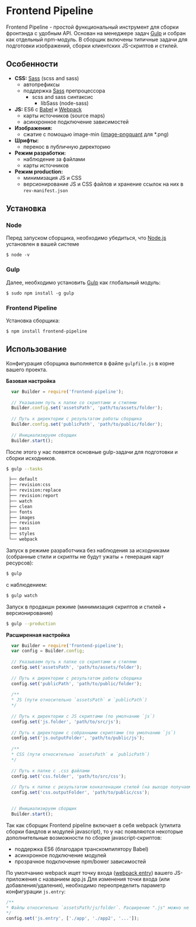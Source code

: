 Frontend Pipeline
===================

Frontend Pipeline - простой функциональный инструмент для сборки фронтэнда с удобным API. 
Основан на менеджере задач [Gulp](http://gulpjs.com/) и собран как отдельный npm-модуль. 
В сборщик включены типичные задачи для подготовки изображений, сборки клиентских JS-скриптов и стилей.

## Особенности
- **CSS:** [Sass](http://sass-lang.com/) (scss and sass)
  - автопрефиксы
  - поддержка [Sass](http://sass-lang.com/) препроцессора 
    - scss and sass синтаксис
      - libSass (node-sass)
- **JS:** ES6 с [Babel](http://babeljs.io/) и [Webpack](http://webpack.github.io/)
    - карты источников (source maps)
    - асинхронное подключение зависимостей
- **Изображения:**
    - сжатие с помощью image-min ([image-pngquant](https://github.com/imagemin/imagemin-pngquant) для *.png)
- **Шрифты:**
    - перенос в публичную директорию
- **Режим разработки:**
    - наблюдение за файлами
    - карты источников
- **Режим production:**
    - минимизация JS и CSS
    - версионирование JS и CSS файлов и хранение ссылок на них в `rev-manifest.json`

## Установка

### Node
Перед запуском сборщика, необходимо убедиться, что [Node.js](https://nodejs.org/en/) установлен в вашей системе
```shell
$ node -v
```

### Gulp
Далее, необходимо установить [Gulp](http://gulpjs.com/) как глобальный модуль:
```shell
$ sudo npm install -g gulp
```

### Frontend Pipeline
Установка сборщика:
```shell
$ npm install frontend-pipeline
```

## Использование
Конфигурация сборщика выполняется в файле `gulpfile.js` в корне вашего проекта.

**Базовая настройка**
```javascript
  var Builder = require('frontend-pipeline');
  
  // Указываем путь к папке со скриптами и стилями
  Builder.config.set('assetsPath', 'path/to/assets/folder');
  
  // Путь к директории с результатом работы сборщика
  Builder.config.set('publicPath', 'path/to/public/folder');
  
  // Инициализируем сборщик
  Builder.start();
```

После этого у нас появятся основные gulp-задачи для подготовки и сборки исходников.
```bash
$ gulp --tasks

 ├── default
 ├── revision:css
 ├── revision:replace
 ├── revision:report
 ├── watch
 ├── clean
 ├── fonts
 ├── images
 ├── revision
 ├── sass
 ├── styles
 └── webpack
```

Запуск в режиме разработчика без наблюдения за исходниками (собранные стили и скрипты не будут ужаты + генерация карт ресурсов):
```bash
$ gulp
```

с наблюдением:
```bash
$ gulp watch
```

Запуск в продакшн режиме (минимизация скриптов и стилей + версионирование)
```bash
$ gulp --production
```

**Расширенная настройка**
```javascript
  var Builder = require('frontend-pipeline');
  var config = Builder.config;
  
  // Указываем путь к папке со скриптами и стилями
  config.set('assetsPath', 'path/to/assets/folder');
  
  // Путь к директории с результатом работы сборщика
  config.set('publicPath', 'path/to/public/folder');
  
  /**
  * JS (пути относительно `assetsPath` и `publicPath`)
  */
  
  // Путь к директории с JS скриптами (по умолчанию `js`)
  config.set('js.folder', 'path/to/src/js');
  
  // Путь к директории с собранными скриптами (по умолчанию `js`)
  config.set('js.outputFolder', 'path/to/public/js');
  
  /**
  * CSS (пути относительно `assetsPath` и `publicPath`)
  */
  
  // Путь к папке с .css файлами
  config.set('css.folder', 'path/to/src/css');
  
  // Путь к папке с результатом конкатенации стилей (на выходе получаем один файл -  `styles.css`)
  config.set('css.outputFolder', 'path/to/public/css');

  
  // Инициализируем сборщик
  Builder.start();
```

Так как сборщик Frontend pipeline включает в себя webpack (утилита сборки бандлов и модулей javascript), то у нас появляются
некоторые дополнительные возможности по сборке javascript-скриптов:
 + поддержка ES6 (благодаря транскомпилятору Babel)
 + асинхронное подключение модулей
 + прозрачное подключение npm/bower зависимостей
 
По умолчанию webpack ищет точку входа ([webpack entry](https://webpack.github.io/docs/configuration.html#entry)) 
вашего JS-приложения с названием app.js
Для изменения точки входа (или добавления/удаления), необходимо переопределить параметр конфигурации `js.entry`:
```javascript
/**
* Файлы относительно `assetsPath/js/folder`. Расширение ".js" можно не указывать
*/
config.set('js.entry', ['./app', './app2', '...']);
```
